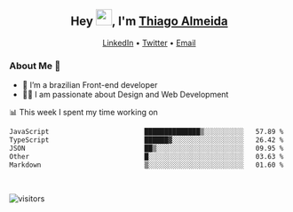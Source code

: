 

<h2 align="center">Hey <img src="https://github.com/TheDudeThatCode/TheDudeThatCode/blob/master/Assets/Hi.gif" width="29">, I'm <a href="https://www.linkedin.com/in/thiago-almeida-69785569/">Thiago Almeida</a></h2>
<p align="center">
  <a href="https://www.linkedin.com/in/thiago-almeida-69785569/">LinkedIn</a> •
  <a href="https://twitter.com/thiagoloal">Twitter</a> •
  <a href="mailto:thiagoloal@gmail.com">Email</a>
</p>

### About Me 🚀
- 🌱  I’m a brazilian Front-end developer</br>
- 👨‍💻  I am passionate about Design and Web Development</br>

<!-- ![Thiago Almeida github stats](https://github-readme-stats.vercel.app/api?username=thiagoloal&show_icons=true&hide_border=true)&nbsp;&nbsp; -->

📊 This week I spent my time working on
<!--START_SECTION:waka-->

```txt
JavaScript                        ██████████████▒░░░░░░░░░░   57.89 %
TypeScript                        ██████▓░░░░░░░░░░░░░░░░░░   26.42 %
JSON                              ██▒░░░░░░░░░░░░░░░░░░░░░░   09.95 %
Other                             █░░░░░░░░░░░░░░░░░░░░░░░░   03.63 %
Markdown                          ▒░░░░░░░░░░░░░░░░░░░░░░░░   01.60 %
```

<!--END_SECTION:waka-->

<br />

![visitors](https://visitor-badge.laobi.icu/badge?page_id=thiagoloal.thiagoloal)
